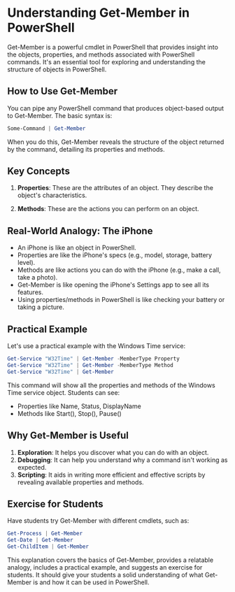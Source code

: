 # Understanding Get-Member in PowerShell

Get-Member is a powerful cmdlet in PowerShell that provides insight into the objects, properties, and methods associated with PowerShell commands.
 It's an essential tool for exploring and understanding the structure of objects in PowerShell.

## How to Use Get-Member

You can pipe any PowerShell command that produces object-based output to Get-Member. The basic syntax is:

```powershell
Some-Command | Get-Member
```

When you do this, Get-Member reveals the structure of the object returned by the command, detailing its properties and methods.

## Key Concepts

1. **Properties**: These are the attributes of an object. They describe the object's characteristics.

2. **Methods**: These are the actions you can perform on an object.


## Real-World Analogy: The iPhone

- An iPhone is like an object in PowerShell.
- Properties are like the iPhone's specs (e.g., model, storage, battery level).
- Methods are like actions you can do with the iPhone (e.g., make a call, take a photo).
- Get-Member is like opening the iPhone's Settings app to see all its features.
- Using properties/methods in PowerShell is like checking your battery or taking a picture.

## Practical Example

Let's use a practical example with the Windows Time service:

```powershell
Get-Service "W32Time" | Get-Member -MemberType Property
Get-Service "W32Time" | Get-Member -MemberType Method
Get-Service "W32Time" | Get-Member
```

This command will show all the properties and methods of the Windows Time service object. Students can see:

- Properties like Name, Status, DisplayName
- Methods like Start(), Stop(), Pause()

## Why Get-Member is Useful

1. **Exploration**: It helps you discover what you can do with an object.
2. **Debugging**: It can help you understand why a command isn't working as expected.
3. **Scripting**: It aids in writing more efficient and effective scripts by revealing available properties and methods.

## Exercise for Students

Have students try Get-Member with different cmdlets, such as:

```powershell
Get-Process | Get-Member
Get-Date | Get-Member
Get-ChildItem | Get-Member
```

This explanation covers the basics of Get-Member, provides a relatable analogy, includes a practical example, and suggests an exercise for students. It should give your students a solid understanding of what Get-Member is and how it can be used in PowerShell.

